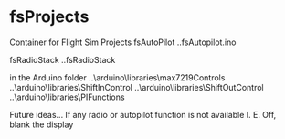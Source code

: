 # fsProjects
Container for Flight Sim Projects
fsAutoPilot
..fsAutopilot.ino

fsRadioStack
..fsRadioStack

in the Arduino folder
..\arduino\libraries\max7219Controls
..\arduino\libraries\ShiftInControl
..\arduino\libraries\ShiftOutControl
..\arduino\libraries\PIFunctions

Future ideas...
If any radio or autopilot function is not available I. E. Off, blank the display 
